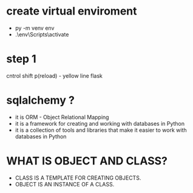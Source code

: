 # create virtual enviroment
- py -m venv env
- .\env\Scripts\activate

# step 1
cntrol shift p(reload) - yellow line flask

# sqlalchemy ?
- it is ORM - Object Relational Mapping
- it is a framework for creating and working with databases in Python
- it is a collection of tools and libraries that make it easier to work with databases in Python

# WHAT IS OBJECT AND CLASS?
- CLASS IS A TEMPLATE FOR CREATING OBJECTS.
- OBJECT IS AN INSTANCE OF A CLASS.